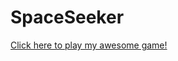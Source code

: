 # SpaceSeeker 
<a href="https://github.com/RJlegend27/SpaceSeeker/blob/master/src/SpaceSeeker(Lv2).jar?raw=true">Click here to play my awesome game!</a>
